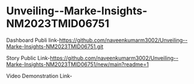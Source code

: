 # Unveiling--Marke-Insights-NM2023TMID06751

Dashboard Publi link-https://github.com/naveenkumarm3002/Unveiling--Marke-Insights-NM2023TMID06751.git

Story Public Link-https://github.com/naveenkumarm3002/Unveiling--Marke-Insights-NM2023TMID06751/new/main?readme=1

Video Demonstration Link-
